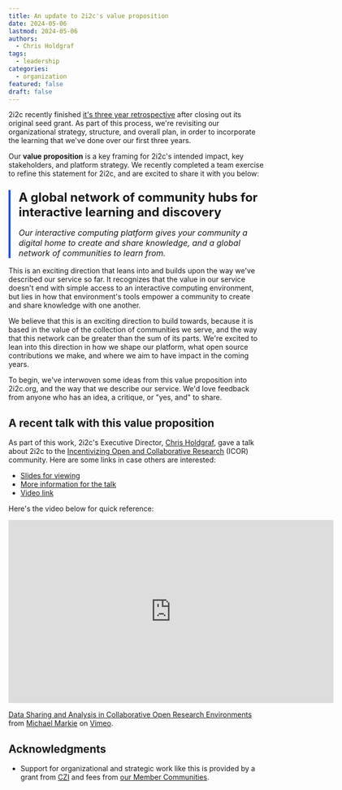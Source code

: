 ```yaml
---
title: An update to 2i2c's value proposition
date: 2024-05-06
lastmod: 2024-05-06
authors:
  - Chris Holdgraf
tags:
  - leadership
categories:
  - organization
featured: false
draft: false
---
```


2i2c recently finished [it's three year retrospective](https://2i2c.org/report-czi-2021) after closing out its original seed grant.
As part of this process, we're revisiting our organizational strategy, structure, and overall plan, in order to incorporate the learning that we've done over our first three years.

Our **value proposition** is a key framing for 2i2c's intended impact, key stakeholders, and platform strategy.
We recently completed a team exercise to refine this statement for 2i2c, and are excited to share it with you below:

<style>
  .pull-quote {
    padding-left: 1rem;
    border-left: .25rem solid #1d4ef5;
    margin-bottom: 1rem;
  }
  .pull-title {
    font-size: 1.5rem;
    margin-bottom: .5rem;
    font-weight: bold;
  }
  .pull-subtitle {
    font-size: 1rem;
    font-style: italic;
  }
</style>
<div class="pull-quote">
  <p class="pull-title">
  A global network of community hubs for interactive learning and discovery
  </p>
  <p class="pull-subtitle">
  Our interactive computing platform gives your community a digital home to create and share knowledge, and a global network of communities to learn from.
  </p>
</div>

This is an exciting direction that leans into and builds upon the way we've described our service so far.
It recognizes that the value in our service doesn't end with simple access to an interactive computing environment, but lies in how that environment's tools empower a community to create and share knowledge with one another.

We believe that this is an exciting direction to build towards, because it is based in the value of the collection of communities we serve, and the way that this network can be greater than the sum of its parts.
We're excited to lean into this direction in how we shape our platform, what open source contributions we make, and where we aim to have impact in the coming years.

To begin, we've interwoven some ideas from this value proposition into 2i2c.org, and the way that we describe our service.
We'd love feedback from anyone who has an idea, a critique, or "yes, and" to share.

## A recent talk with this value proposition

As part of this work, 2i2c's Executive Director, [Chris Holdgraf](/content/authors/chris-holdgraf/), gave a talk about 2i2c to the [Incentivizing Open and Collaborative Research](https://incentivizingopen.org) (ICOR) community. Here are some links in case others are interested:

- [Slides for viewing](https://docs.google.com/presentation/d/1C-TNSI2h0181y6-z5tL9AWSRsWp9IfZqCDtcIZEs1MM/edit?usp=sharing)
- [More information for the talk](https://incentivizingopen.org/2024/05/data-sharing-and-analysis-in-collaborative-open-research-environments/)
- [Video link](https://vimeo.com/944769875#t=400s)

Here's the video below for quick reference:

<iframe src="https://player.vimeo.com/video/944769875#t=400s?h=e0f92e7926" width="640" height="360" frameborder="0" allow="autoplay; fullscreen; picture-in-picture" allowfullscreen></iframe>
<p><a href="https://vimeo.com/944769875">Data Sharing and Analysis in Collaborative Open Research Environments</a> from <a href="https://vimeo.com/user219434759">Michael Markie</a> on <a href="https://vimeo.com">Vimeo</a>.</p>

## Acknowledgments

- Support for organizational and strategic work like this is provided by a grant from [CZI](../../../collaborators/czi/) and fees from [our Member Communities](../../../members/).